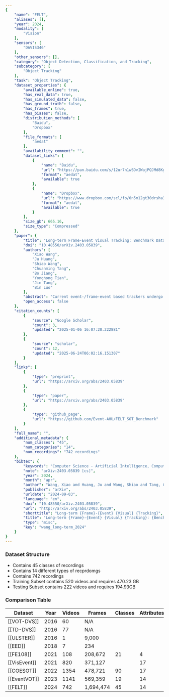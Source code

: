 ```yaml
---
{
    "name": "FELT",
    "aliases": [],
    "year": 2024,
    "modality": [
        "Vision"
    ],
    "sensors": [
        "DAVIS346"
    ],
    "other_sensors": [],
    "category": "Object Detection, Classification, and Tracking",
    "subcategory": [
        "Object Tracking"
    ],
    "task": "Object Tracking",
    "dataset_properties": {
        "available_online": true,
        "has_real_data": true,
        "has_simulated_data": false,
        "has_ground_truth": false,
        "has_frames": true,
        "has_biases": false,
        "distribution_methods": [
            "Baidu",
            "Dropbox"
        ],
        "file_formats": [
            "aedat"
        ],
        "availability_comment": "",
        "dataset_links": [
            {
                "name": "Baidu",
                "url": "https://pan.baidu.com/s/12ur7n1wSDvIWajPQJMd8Kg?pwd=AHUT",
                "format": "aedat",
                "available": true
            },
            {
                "name": "Dropbox",
                "url": "https://www.dropbox.com/scl/fo/0n5m12gt30drsha30hgth/h?rlkey=20mpz2oh1etbv8cnsav01bhj5&dl=0",
                "format": "aedat",
                "available": true
            }
        ],
        "size_gb": 665.16,
        "size_type": "Compressed"
    },
    "paper": {
        "title": "Long-term Frame-Event Visual Tracking: Benchmark Dataset and Baseline",
        "doi": "10.48550/arXiv.2403.05839",
        "authors": [
            "Xiao Wang",
            "Ju Huang",
            "Shiao Wang",
            "Chuanming Tang",
            "Bo Jiang",
            "Yonghong Tian",
            "Jin Tang",
            "Bin Luo"
        ],
        "abstract": "Current event-/frame-event based trackers undergo evaluation on short term tracking datasets, however, the tracking of real-world scenarios involves long-term tracking, and the performance of existing tracking algorithms in these scenarios remains unclear. In this paper, we first propose a new long-term and large-scale frame-event single object tracking dataset, termed FELT. It contains742 videos and 1,594,474 RGB frames and event stream pairs and has become the largest frame-event tracking dataset to date. We re-train and evaluate 15 baseline trackers on our dataset for future works to compare. More importantly, we find that the RGB frames and event streams are naturally incomplete due to the influence of challenging factors and spatially sparse event flow. In response to this, we propose a novel associative memory Transformer network as a unified backbone by introducing modern Hopfield layers into multi-head self-attention blocks to fuse both RGB and event data. Extensive experiments on RGB-Event (FELT),RGB-Thermal (RGBT234, LasHeR), and RGB-Depth (DepthTrack) datasets fully validated the effectiveness of our model. The dataset and source code can befound at https://github.com/Event-AHU/FELT_SOT_Benchmark.",
        "open_access": false
    },
    "citation_counts": [
        {
            "source": "Google Scholar",
            "count": 3,
            "updated": "2025-01-06 16:07:20.222881"
        },
        {
            "source": "scholar",
            "count": 12,
            "updated": "2025-06-24T06:02:16.151307"
        }
    ],
    "links": [
        {
            "type": "preprint",
            "url": "https://arxiv.org/abs/2403.05839"
        },
        {
            "type": "paper",
            "url": "https://arxiv.org/abs/2403.05839"
        },
        {
            "type": "github_page",
            "url": "https://github.com/Event-AHU/FELT_SOT_Benchmark"
        }
    ],
    "full_name": "",
    "additional_metadata": {
        "num_classes": "45",
        "num_categories": "14",
        "num_recordings": "742 recordings"
    },
    "bibtex": {
        "keywords": "Computer Science - Artificial Intelligence, Computer Science - Computer Vision and Pattern Recognition, Computer Science - Neural and Evolutionary Computing",
        "note": "arXiv:2403.05839 [cs]",
        "year": 2024,
        "month": "apr",
        "author": "Wang, Xiao and Huang, Ju and Wang, Shiao and Tang, Chuanming and Jiang, Bo and Tian, Yonghong and Tang, Jin and Luo, Bin",
        "publisher": "arXiv",
        "urldate": "2024-09-03",
        "language": "en",
        "doi": "10.48550/arXiv.2403.05839",
        "url": "http://arxiv.org/abs/2403.05839",
        "shorttitle": "Long-term {Frame}-{Event} {Visual} {Tracking}",
        "title": "Long-term {Frame}-{Event} {Visual} {Tracking}: {Benchmark} {Dataset} and {Baseline}",
        "type": "misc",
        "key": "wang_long-term_2024"
    }
}
---
```


### Dataset Structure

- Contains 45 classes of recordings
- Contains 14 different types of recprdomgs
- Contains 742 recordings
- Training Subset contains 520 videos and requires 470.23 GB
- Testing Subset contains 222 videos and requires 194.93GB

### Comparison Table

| Dataset        | Year | Videos | Frames    | Classes | Attributes | Resolution | Absent | Frame | Reality | LT  | Public |
| -------------- | ---- | ------ | --------- | ------- | ---------- | ---------- | ------ | ----- | ------- | --- | ------ |
| \[[VOT-DVS]\]  | 2016 | 60     | N/A       |         |            | 240x180    | N      | N     | N       | N   | Y      |
| \[[TD-DVS]\]   | 2016 | 77     | N/A       |         |            | 240x180    | N      | N     | N       | N   | Y      |
| \[[ULSTER]\]   | 2016 | 1      | 9,000     |         |            | 240x180    | N      | N     | Y       | Y   | N      |
| \[[EED]\]      | 2018 | 7      | 234       |         |            | 240x180    | N      | N     | Y       | N   | Y      |
| \[[FE108]\]    | 2021 | 108    | 208,672   | 21      | 4          | 346x260    | N      | N     | Y       | N   | Y      |
| \[[VisEvent]\] | 2021 | 820    | 371,127   |         | 17         | 346x260    | Y      | Y     | Y       | N   | Y      |
| \[[COESOT]\]   | 2022 | 1354   | 478,721   | 90      | 17         | 346x260    | Y      | Y     | Y       | N   | Y      |
| \[[EventVOT]\] | 2023 | 1141   | 569,359   | 19      | 14         | 1280x720   | Y      | N     | Y       | N   | Y      |
| \[[FELT]\]     | 2024 | 742    | 1,694,474 | 45      | 14         | 346x260    | Y      | Y     | Y       | Y   | Y      |
